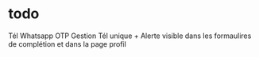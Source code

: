 # todo

Tél Whatsapp OTP 
Gestion Tél unique + Alerte visible dans les formaulires de complétion et dans la page profil